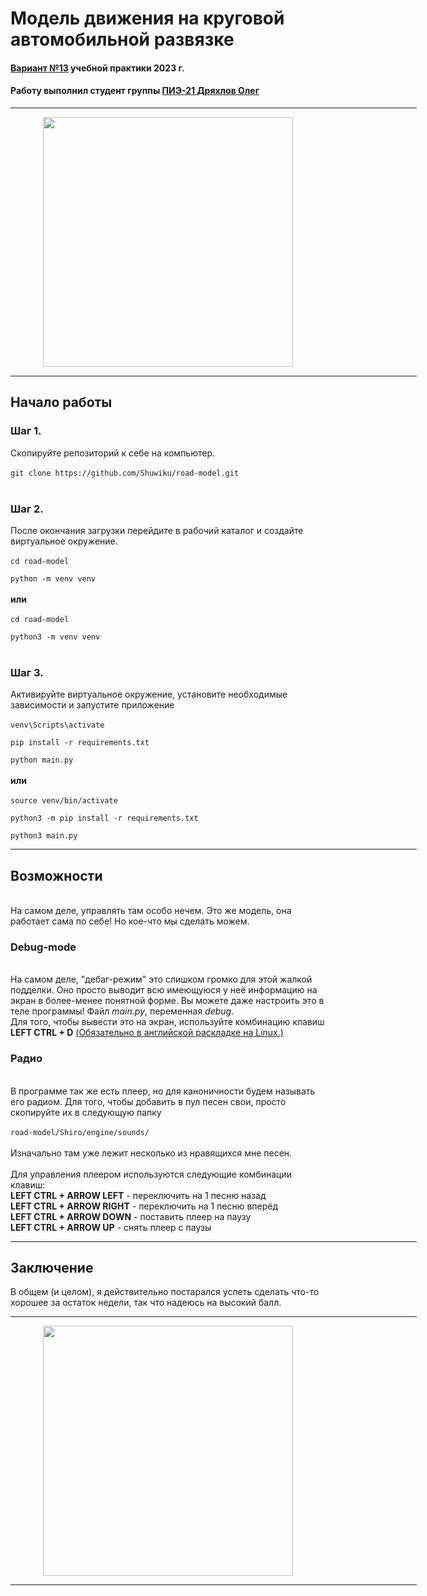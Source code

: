 <h1 text-align="center">Модель движения на круговой автомобильной развязке </h1>
<h4><u>Вариант №13</u> учебной практики 2023 г.</h4>
<h4>Работу выполнил студент группы <u>ПИЭ-21 Дряхлов Олег</u></h4>

<div id="header" align="center">
  <hr align="center" width="650" size="3"/>
</div>

<div id="header" align="center">
  <img src="https://pa1.aminoapps.com/7227/7c4263a0187cbbb2c105b64973655dc6e668a39br1-500-281_hq.gif" width="400"/>
</div>

<div id="header" align="center">
  <hr align="center" width="650" size="3"/>
</div>

<h2>Начало работы</h2>

<h3>Шаг 1.</h3> Скопируйте репозиторий к себе на компьютер.<br><br>
<code>git clone https://github.com/Shuwiku/road-model.git</code><br><br>

<h3>Шаг 2.</h3> После окончания загрузки перейдите в рабочий каталог и создайте виртуальное окружение.<br><br>
<code>cd road-model<br>
python -m venv venv</code><br><br>
<b>или</b><br><br>
<code>cd road-model<br>
python3 -m venv venv</code><br><br>

<h3>Шаг 3.</h3> Активируйте виртуальное окружение, установите необходимые зависимости и запустите приложение<br><br>
<code>venv\Scripts\activate<br>
pip install -r requirements.txt<br>
python main.py</code><br><br>
<b>или</b><br><br>
<code>source venv/bin/activate<br>
python3 -m pip install -r requirements.txt<br>
python3 main.py</code><br>

<div id="header" align="center">
  <hr align="center" width="650" size="3"/>
</div>

<h2>Возможности</h2><br>
На самом деле, управлять там особо нечем. Это же модель, она работает сама по себе! Но кое-что мы сделать можем. <br>

<h3>Debug-mode</h3><br>
На самом деле, "дебаг-режим" это слишком громко для этой жалкой подделки. Оно просто выводит всю имеющуюся у неё информацию на экран
в более-менее понятной форме. Вы можете даже настроить это в теле программы! Файл <i>main.py</i>, переменная <i>debug</i>.<br>
Для того, чтобы вывести это на экран, используйте комбинацию клавиш <b>LEFT CTRL + D</b> <u>(Обязательно в английской раскладке на Linux.)</u><br>

<h3>Радио</h3><br>
В программе так же есть плеер, но для каноничности будем называть его радиом. Для того, чтобы добавить в пул песен свои, просто скопируйте их 
в следующую папку<br><br>
<code>road-model/Shiro/engine/sounds/</code><br><br>
Изначально там уже лежит несколько из нравящихся мне песен.<br><br>
Для управления плеером используются следующие комбинации клавиш:<br>
<b>LEFT CTRL + ARROW LEFT</b> - переключить на 1 песню назад<br>
<b>LEFT CTRL + ARROW RIGHT</b> - переключить на 1 песню вперёд<br>
<b>LEFT CTRL + ARROW DOWN</b> - поставить плеер на паузу<br>
<b>LEFT CTRL + ARROW UP</b> - снять плеер с паузы<br>

<div id="header" align="center">
  <hr align="center" width="650" size="3"/>
</div>

<h2>Заключение</h2>

В общем (и целом), я действительно постарался успеть сделать что-то хорошее за остаток недели, так что надеюсь на высокий балл.

<div id="header" align="center">
  <hr align="center" width="650" size="3"/>
</div>

<div id="header" align="center">
  <img src="https://media.tenor.com/LsTm2sO-8FkAAAAd/shiro-no-game-no-life.gif" width="400"/>
</div>

<div id="header" align="center">
  <hr align="center" width="650" size="3"/>
</div>

